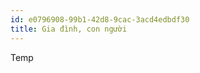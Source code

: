 ```yaml
---
id: e0796908-99b1-42d8-9cac-3acd4edbdf30
title: Gia đình, con người
---
```


<Intro />

<VocalbularyExpand>
  <VItemSrc src2Base64="data.json" />
</VocalbularyExpand>

<TryItOutExpand name="Flash Card">
  <FlashCardWrapper src2Base64="data.json" />
</TryItOutExpand>

<CultureExpand>
  Temp
</CultureExpand>

<QuizExpand name="Multiple Chocie 1">
  <MultipleChoiceQuestion_1 src2Base64="data.json" />
</QuizExpand>

<QuizExpand name="Multiple Choice 2">
  <MultipleChoiceQuestion_1 questionJapan={false}  src2Base64="data.json" />
</QuizExpand>

